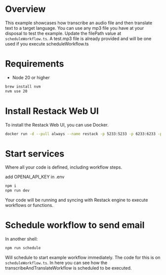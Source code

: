# Overview

This example showcases how transcribe an audio file and then translate text to a target language. You can use any mp3 file you have at your disposal to test the example. Update the filePath value at `scheduleWorkflow.ts`. A test.mp3 file is already provided and will be one used if you execute scheduleWorkflow.ts

# Requirements

- Node 20 or higher

```bash
brew install nvm
nvm use 20
```

# Install Restack Web UI

To install the Restack Web UI, you can use Docker.

```bash
docker run -d --pull always --name restack -p 5233:5233 -p 6233:6233 -p 7233:7233 ghcr.io/restackio/restack:main
```

# Start services

Where all your code is defined, including workflow steps.

add OPENAI_API_KEY in .env

```bash
npm i
npm run dev
```

Your code will be running and syncing with Restack engine to execute workflows or functions.

# Schedule workflow to send email

In another shell:

```bash
npm run schedule
```

Will schedule to start example workflow immediately. The code for this is on `scheduleWorkflow.ts`. In here you can see how the transcribeAndTranslateWorkflow is scheduled to be executed.
